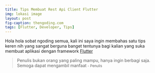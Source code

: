 ```yaml
---
title: Tips Membuat Rest Api Client Flutter
img: lokasi image
layout: post
fig-caption: thengoding.com
tags: [Flutter, Developer, Tips]
---
```


Hola hola sobat ngoding semua, kali ini saya ingin membahas satu tips keren nih yang sangat berguna banget tentunya bagi kalian yang suka membuat aplikasi dengan framework [Flutter](https://flutter.dev)

>Penulis bukan orang yang paling mampu, hanya ingin berbagi saja. Semoga dapat mengambil manfaat<small> - Penulis</small>